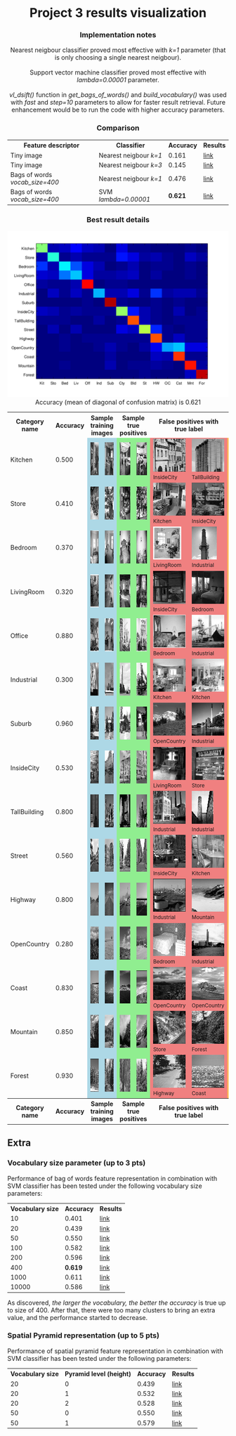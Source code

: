 <center>
<h1>Project 3 results visualization</h1>

<h3>Implementation notes</h3>
Nearest neigbour classifier proved most effective with <i>k=1</i> parameter (that is only choosing a single nearest neigbour).
<br>
<br>
Support vector machine classifier proved most effective with <i>lambda=0.00001</i> parameter.
<br>
<br>
<i>vl_dsift()</i> function in <i>get_bags_of_words()</i> and <i>build_vocabulary()</i> was used with <i>fast</i> and <i>step=10</i> parameters to allow for faster result retrieval. Future enhancement would be to run the code with higher accuracy parameters.

<h3>Comparison</h3>

<table border=0 cellpadding=4 cellspacing=1>
<tr>
<th>Feature descriptor</th>
<th>Classifier</th>
<th>Accuracy</th>
<th>Results</th>
</tr>
<tr>
<td>Tiny image</td>
<td>Nearest neigbour <i>k=1</i></td>
<td>0.161</td>
<td><a href="../results_tiny_nn/index.md">link</a></td>
</tr>
<tr>
<td>Tiny image</td>
<td>Nearest neigbour <i>k=3</i></td>
<td>0.145</td>
<td><a href="../results_tiny_nn_k3/index.md">link</a></td>
</tr>
<tr>
<td>Bags of words <i>vocab_size=400</i></td>
<td>Nearest neigbour <i>k=1</i></td>
<td>0.476</td>
<td><a href="../results_bag_nn/index.md">link</a></td>
</tr>
<tr>
<td>Bags of words <i>vocab_size=400</i></td>
<td>SVM <i>lambda=0.00001</i></td>
<td><b>0.621</b></td>
<td><a href="../results_bag_svm_vocab400/index.md">link</a></td>
</tr>
</table>

<h3>Best result details</h3>

<img src="confusion_matrix.png">

<br>
Accuracy (mean of diagonal of confusion matrix) is 0.621
<p>

<table border=0 cellpadding=4 cellspacing=1>
<tr>
<th>Category name</th>
<th>Accuracy</th>
<th colspan=2>Sample training images</th>
<th colspan=2>Sample true positives</th>
<th colspan=2>False positives with true label</th>
<th colspan=2>False negatives with wrong predicted label</th>
</tr>
<tr>
<td>Kitchen</td>
<td>0.500</td>
<td bgcolor=LightBlue><img src="thumbnails/Kitchen_image_0014.jpg" width=100 height=75></td>
<td bgcolor=LightBlue><img src="thumbnails/Kitchen_image_0139.jpg" width=100 height=75></td>
<td bgcolor=LightGreen><img src="thumbnails/Kitchen_image_0053.jpg" width=89 height=75></td>
<td bgcolor=LightGreen><img src="thumbnails/Kitchen_image_0091.jpg" width=94 height=75></td>
<td bgcolor=LightCoral><img src="thumbnails/InsideCity_image_0071.jpg" width=75 height=75><br><small>InsideCity</small></td>
<td bgcolor=LightCoral><img src="thumbnails/TallBuilding_image_0024.jpg" width=75 height=75><br><small>TallBuilding</small></td>
<td bgcolor=#FFBB55><img src="thumbnails/Kitchen_image_0012.jpg" width=100 height=75><br><small>Office</small></td>
<td bgcolor=#FFBB55><img src="thumbnails/Kitchen_image_0150.jpg" width=100 height=75><br><small>Bedroom</small></td>
</tr>
<tr>
<td>Store</td>
<td>0.410</td>
<td bgcolor=LightBlue><img src="thumbnails/Store_image_0232.jpg" width=113 height=75></td>
<td bgcolor=LightBlue><img src="thumbnails/Store_image_0172.jpg" width=100 height=75></td>
<td bgcolor=LightGreen><img src="thumbnails/Store_image_0046.jpg" width=57 height=75></td>
<td bgcolor=LightGreen><img src="thumbnails/Store_image_0122.jpg" width=74 height=75></td>
<td bgcolor=LightCoral><img src="thumbnails/Kitchen_image_0171.jpg" width=100 height=75><br><small>Kitchen</small></td>
<td bgcolor=LightCoral><img src="thumbnails/InsideCity_image_0063.jpg" width=75 height=75><br><small>InsideCity</small></td>
<td bgcolor=#FFBB55><img src="thumbnails/Store_image_0074.jpg" width=54 height=75><br><small>InsideCity</small></td>
<td bgcolor=#FFBB55><img src="thumbnails/Store_image_0026.jpg" width=103 height=75><br><small>Office</small></td>
</tr>
<tr>
<td>Bedroom</td>
<td>0.370</td>
<td bgcolor=LightBlue><img src="thumbnails/Bedroom_image_0194.jpg" width=114 height=75></td>
<td bgcolor=LightBlue><img src="thumbnails/Bedroom_image_0127.jpg" width=115 height=75></td>
<td bgcolor=LightGreen><img src="thumbnails/Bedroom_image_0090.jpg" width=108 height=75></td>
<td bgcolor=LightGreen><img src="thumbnails/Bedroom_image_0035.jpg" width=115 height=75></td>
<td bgcolor=LightCoral><img src="thumbnails/LivingRoom_image_0094.jpg" width=64 height=75><br><small>LivingRoom</small></td>
<td bgcolor=LightCoral><img src="thumbnails/Industrial_image_0046.jpg" width=57 height=75><br><small>Industrial</small></td>
<td bgcolor=#FFBB55><img src="thumbnails/Bedroom_image_0053.jpg" width=110 height=75><br><small>Kitchen</small></td>
<td bgcolor=#FFBB55><img src="thumbnails/Bedroom_image_0040.jpg" width=113 height=75><br><small>LivingRoom</small></td>
</tr>
<tr>
<td>LivingRoom</td>
<td>0.320</td>
<td bgcolor=LightBlue><img src="thumbnails/LivingRoom_image_0157.jpg" width=98 height=75></td>
<td bgcolor=LightBlue><img src="thumbnails/LivingRoom_image_0137.jpg" width=111 height=75></td>
<td bgcolor=LightGreen><img src="thumbnails/LivingRoom_image_0126.jpg" width=57 height=75></td>
<td bgcolor=LightGreen><img src="thumbnails/LivingRoom_image_0023.jpg" width=100 height=75></td>
<td bgcolor=LightCoral><img src="thumbnails/InsideCity_image_0110.jpg" width=75 height=75><br><small>InsideCity</small></td>
<td bgcolor=LightCoral><img src="thumbnails/Bedroom_image_0168.jpg" width=113 height=75><br><small>Bedroom</small></td>
<td bgcolor=#FFBB55><img src="thumbnails/LivingRoom_image_0074.jpg" width=100 height=75><br><small>Office</small></td>
<td bgcolor=#FFBB55><img src="thumbnails/LivingRoom_image_0046.jpg" width=100 height=75><br><small>TallBuilding</small></td>
</tr>
<tr>
<td>Office</td>
<td>0.880</td>
<td bgcolor=LightBlue><img src="thumbnails/Office_image_0104.jpg" width=102 height=75></td>
<td bgcolor=LightBlue><img src="thumbnails/Office_image_0031.jpg" width=96 height=75></td>
<td bgcolor=LightGreen><img src="thumbnails/Office_image_0048.jpg" width=118 height=75></td>
<td bgcolor=LightGreen><img src="thumbnails/Office_image_0055.jpg" width=108 height=75></td>
<td bgcolor=LightCoral><img src="thumbnails/Bedroom_image_0148.jpg" width=102 height=75><br><small>Bedroom</small></td>
<td bgcolor=LightCoral><img src="thumbnails/Industrial_image_0040.jpg" width=135 height=75><br><small>Industrial</small></td>
<td bgcolor=#FFBB55><img src="thumbnails/Office_image_0138.jpg" width=96 height=75><br><small>Bedroom</small></td>
<td bgcolor=#FFBB55><img src="thumbnails/Office_image_0120.jpg" width=116 height=75><br><small>Kitchen</small></td>
</tr>
<tr>
<td>Industrial</td>
<td>0.300</td>
<td bgcolor=LightBlue><img src="thumbnails/Industrial_image_0136.jpg" width=100 height=75></td>
<td bgcolor=LightBlue><img src="thumbnails/Industrial_image_0287.jpg" width=101 height=75></td>
<td bgcolor=LightGreen><img src="thumbnails/Industrial_image_0016.jpg" width=100 height=75></td>
<td bgcolor=LightGreen><img src="thumbnails/Industrial_image_0127.jpg" width=96 height=75></td>
<td bgcolor=LightCoral><img src="thumbnails/Kitchen_image_0180.jpg" width=100 height=75><br><small>Kitchen</small></td>
<td bgcolor=LightCoral><img src="thumbnails/Kitchen_image_0177.jpg" width=100 height=75><br><small>Kitchen</small></td>
<td bgcolor=#FFBB55><img src="thumbnails/Industrial_image_0046.jpg" width=57 height=75><br><small>Bedroom</small></td>
<td bgcolor=#FFBB55><img src="thumbnails/Industrial_image_0074.jpg" width=100 height=75><br><small>TallBuilding</small></td>
</tr>
<tr>
<td>Suburb</td>
<td>0.960</td>
<td bgcolor=LightBlue><img src="thumbnails/Suburb_image_0135.jpg" width=113 height=75></td>
<td bgcolor=LightBlue><img src="thumbnails/Suburb_image_0029.jpg" width=113 height=75></td>
<td bgcolor=LightGreen><img src="thumbnails/Suburb_image_0166.jpg" width=113 height=75></td>
<td bgcolor=LightGreen><img src="thumbnails/Suburb_image_0003.jpg" width=113 height=75></td>
<td bgcolor=LightCoral><img src="thumbnails/OpenCountry_image_0125.jpg" width=75 height=75><br><small>OpenCountry</small></td>
<td bgcolor=LightCoral><img src="thumbnails/Industrial_image_0115.jpg" width=94 height=75><br><small>Industrial</small></td>
<td bgcolor=#FFBB55><img src="thumbnails/Suburb_image_0013.jpg" width=113 height=75><br><small>InsideCity</small></td>
<td bgcolor=#FFBB55><img src="thumbnails/Suburb_image_0020.jpg" width=113 height=75><br><small>Office</small></td>
</tr>
<tr>
<td>InsideCity</td>
<td>0.530</td>
<td bgcolor=LightBlue><img src="thumbnails/InsideCity_image_0236.jpg" width=75 height=75></td>
<td bgcolor=LightBlue><img src="thumbnails/InsideCity_image_0180.jpg" width=75 height=75></td>
<td bgcolor=LightGreen><img src="thumbnails/InsideCity_image_0132.jpg" width=75 height=75></td>
<td bgcolor=LightGreen><img src="thumbnails/InsideCity_image_0053.jpg" width=75 height=75></td>
<td bgcolor=LightCoral><img src="thumbnails/LivingRoom_image_0032.jpg" width=100 height=75><br><small>LivingRoom</small></td>
<td bgcolor=LightCoral><img src="thumbnails/Store_image_0043.jpg" width=100 height=75><br><small>Store</small></td>
<td bgcolor=#FFBB55><img src="thumbnails/InsideCity_image_0128.jpg" width=75 height=75><br><small>Kitchen</small></td>
<td bgcolor=#FFBB55><img src="thumbnails/InsideCity_image_0013.jpg" width=75 height=75><br><small>TallBuilding</small></td>
</tr>
<tr>
<td>TallBuilding</td>
<td>0.800</td>
<td bgcolor=LightBlue><img src="thumbnails/TallBuilding_image_0014.jpg" width=75 height=75></td>
<td bgcolor=LightBlue><img src="thumbnails/TallBuilding_image_0074.jpg" width=75 height=75></td>
<td bgcolor=LightGreen><img src="thumbnails/TallBuilding_image_0025.jpg" width=75 height=75></td>
<td bgcolor=LightGreen><img src="thumbnails/TallBuilding_image_0032.jpg" width=75 height=75></td>
<td bgcolor=LightCoral><img src="thumbnails/Industrial_image_0140.jpg" width=100 height=75><br><small>Industrial</small></td>
<td bgcolor=LightCoral><img src="thumbnails/Industrial_image_0114.jpg" width=49 height=75><br><small>Industrial</small></td>
<td bgcolor=#FFBB55><img src="thumbnails/TallBuilding_image_0085.jpg" width=75 height=75><br><small>Coast</small></td>
<td bgcolor=#FFBB55><img src="thumbnails/TallBuilding_image_0024.jpg" width=75 height=75><br><small>Kitchen</small></td>
</tr>
<tr>
<td>Street</td>
<td>0.560</td>
<td bgcolor=LightBlue><img src="thumbnails/Street_image_0033.jpg" width=75 height=75></td>
<td bgcolor=LightBlue><img src="thumbnails/Street_image_0081.jpg" width=75 height=75></td>
<td bgcolor=LightGreen><img src="thumbnails/Street_image_0125.jpg" width=75 height=75></td>
<td bgcolor=LightGreen><img src="thumbnails/Street_image_0008.jpg" width=75 height=75></td>
<td bgcolor=LightCoral><img src="thumbnails/InsideCity_image_0137.jpg" width=75 height=75><br><small>InsideCity</small></td>
<td bgcolor=LightCoral><img src="thumbnails/Kitchen_image_0072.jpg" width=107 height=75><br><small>Kitchen</small></td>
<td bgcolor=#FFBB55><img src="thumbnails/Street_image_0062.jpg" width=75 height=75><br><small>TallBuilding</small></td>
<td bgcolor=#FFBB55><img src="thumbnails/Street_image_0049.jpg" width=75 height=75><br><small>Highway</small></td>
</tr>
<tr>
<td>Highway</td>
<td>0.800</td>
<td bgcolor=LightBlue><img src="thumbnails/Highway_image_0098.jpg" width=75 height=75></td>
<td bgcolor=LightBlue><img src="thumbnails/Highway_image_0019.jpg" width=75 height=75></td>
<td bgcolor=LightGreen><img src="thumbnails/Highway_image_0135.jpg" width=75 height=75></td>
<td bgcolor=LightGreen><img src="thumbnails/Highway_image_0144.jpg" width=75 height=75></td>
<td bgcolor=LightCoral><img src="thumbnails/Industrial_image_0148.jpg" width=100 height=75><br><small>Industrial</small></td>
<td bgcolor=LightCoral><img src="thumbnails/Mountain_image_0115.jpg" width=75 height=75><br><small>Mountain</small></td>
<td bgcolor=#FFBB55><img src="thumbnails/Highway_image_0006.jpg" width=75 height=75><br><small>Coast</small></td>
<td bgcolor=#FFBB55><img src="thumbnails/Highway_image_0035.jpg" width=75 height=75><br><small>Suburb</small></td>
</tr>
<tr>
<td>OpenCountry</td>
<td>0.280</td>
<td bgcolor=LightBlue><img src="thumbnails/OpenCountry_image_0207.jpg" width=75 height=75></td>
<td bgcolor=LightBlue><img src="thumbnails/OpenCountry_image_0070.jpg" width=75 height=75></td>
<td bgcolor=LightGreen><img src="thumbnails/OpenCountry_image_0108.jpg" width=75 height=75></td>
<td bgcolor=LightGreen><img src="thumbnails/OpenCountry_image_0077.jpg" width=75 height=75></td>
<td bgcolor=LightCoral><img src="thumbnails/Bedroom_image_0112.jpg" width=133 height=75><br><small>Bedroom</small></td>
<td bgcolor=LightCoral><img src="thumbnails/Industrial_image_0047.jpg" width=100 height=75><br><small>Industrial</small></td>
<td bgcolor=#FFBB55><img src="thumbnails/OpenCountry_image_0005.jpg" width=75 height=75><br><small>Forest</small></td>
<td bgcolor=#FFBB55><img src="thumbnails/OpenCountry_image_0079.jpg" width=75 height=75><br><small>Forest</small></td>
</tr>
<tr>
<td>Coast</td>
<td>0.830</td>
<td bgcolor=LightBlue><img src="thumbnails/Coast_image_0284.jpg" width=75 height=75></td>
<td bgcolor=LightBlue><img src="thumbnails/Coast_image_0032.jpg" width=75 height=75></td>
<td bgcolor=LightGreen><img src="thumbnails/Coast_image_0121.jpg" width=75 height=75></td>
<td bgcolor=LightGreen><img src="thumbnails/Coast_image_0040.jpg" width=75 height=75></td>
<td bgcolor=LightCoral><img src="thumbnails/OpenCountry_image_0006.jpg" width=75 height=75><br><small>OpenCountry</small></td>
<td bgcolor=LightCoral><img src="thumbnails/OpenCountry_image_0019.jpg" width=75 height=75><br><small>OpenCountry</small></td>
<td bgcolor=#FFBB55><img src="thumbnails/Coast_image_0070.jpg" width=75 height=75><br><small>Forest</small></td>
<td bgcolor=#FFBB55><img src="thumbnails/Coast_image_0036.jpg" width=75 height=75><br><small>Suburb</small></td>
</tr>
<tr>
<td>Mountain</td>
<td>0.850</td>
<td bgcolor=LightBlue><img src="thumbnails/Mountain_image_0232.jpg" width=75 height=75></td>
<td bgcolor=LightBlue><img src="thumbnails/Mountain_image_0057.jpg" width=75 height=75></td>
<td bgcolor=LightGreen><img src="thumbnails/Mountain_image_0006.jpg" width=75 height=75></td>
<td bgcolor=LightGreen><img src="thumbnails/Mountain_image_0034.jpg" width=75 height=75></td>
<td bgcolor=LightCoral><img src="thumbnails/Store_image_0030.jpg" width=100 height=75><br><small>Store</small></td>
<td bgcolor=LightCoral><img src="thumbnails/Forest_image_0124.jpg" width=75 height=75><br><small>Forest</small></td>
<td bgcolor=#FFBB55><img src="thumbnails/Mountain_image_0085.jpg" width=75 height=75><br><small>Highway</small></td>
<td bgcolor=#FFBB55><img src="thumbnails/Mountain_image_0009.jpg" width=75 height=75><br><small>Suburb</small></td>
</tr>
<tr>
<td>Forest</td>
<td>0.930</td>
<td bgcolor=LightBlue><img src="thumbnails/Forest_image_0172.jpg" width=75 height=75></td>
<td bgcolor=LightBlue><img src="thumbnails/Forest_image_0290.jpg" width=75 height=75></td>
<td bgcolor=LightGreen><img src="thumbnails/Forest_image_0053.jpg" width=75 height=75></td>
<td bgcolor=LightGreen><img src="thumbnails/Forest_image_0073.jpg" width=75 height=75></td>
<td bgcolor=LightCoral><img src="thumbnails/Highway_image_0032.jpg" width=75 height=75><br><small>Highway</small></td>
<td bgcolor=LightCoral><img src="thumbnails/Coast_image_0070.jpg" width=75 height=75><br><small>Coast</small></td>
<td bgcolor=#FFBB55><img src="thumbnails/Forest_image_0017.jpg" width=75 height=75><br><small>Mountain</small></td>
<td bgcolor=#FFBB55><img src="thumbnails/Forest_image_0036.jpg" width=75 height=75><br><small>Mountain</small></td>
</tr>
<tr>
<th>Category name</th>
<th>Accuracy</th>
<th colspan=2>Sample training images</th>
<th colspan=2>Sample true positives</th>
<th colspan=2>False positives with true label</th>
<th colspan=2>False negatives with wrong predicted label</th>
</tr>
</table>
</center>


<h2>Extra</h2>
<h3>Vocabulary size parameter (up to 3 pts)</h3>
Performance of bag of words feature representation in combination with SVM classifier has been tested under the following vocabulary size parameters:

<table border=0 cellpadding=4 cellspacing=1>
<tr>
<th>Vocabulary size</th>
<th>Accuracy</th>
<th>Results</th>
</tr>
<tr>
<td>10</td>
<td>0.401</td>
<td><a href="../results_vocab10/index.md">link</a></td>
</tr>
<tr>
<td>20</td>
<td>0.439</td>
<td><a href="../results_vocab20/index.md">link</a></td>
</tr>
<tr>
<td>50</td>
<td>0.550</td>
<td><a href="../results_vocab50/index.md">link</a></td>
</tr>
<tr>
<td>100</td>
<td>0.582</td>
<td><a href="../results_vocab100/index.md">link</a></td>
</tr>
<tr>
<td>200</td>
<td>0.596</td>
<td><a href="../results_vocab200/index.md">link</a></td>
</tr>
<tr>
<td>400</td>
<td><b>0.619</b></td>
<td><a href="../results_vocab400/index.md">link</a></td>
</tr>
<tr>
<td>1000</td>
<td>0.611</td>
<td><a href="../results_vocab1000/index.md">link</a></td>
</tr>
<tr>
<td>10000</td>
<td>0.586</td>
<td><a href="../results_vocab10000/index.md">link</a></td>
</tr>
</table>

As discovered, <i>the larger the vocabulary, the better the accuracy</i> is true up to size of 400. After that, there were too many clusters to bring an extra value, and the performance started to decrease.
<h3>Spatial Pyramid representation (up to 5 pts)</h3>
Performance of spatial pyramid feature representation in combination with SVM classifier has been tested under the following parameters:

<table border=0 cellpadding=4 cellspacing=1>
<tr>
<th>Vocabulary size</th>
<th>Pyramid level (height)</th>
<th>Accuracy</th>
<th>Results</th>
</tr>
<tr>
<td>20</td>
<td>0</td>
<td>0.439</td>
<td><a href="../results_vocab20/index.md">link</a></td>
</tr>
<tr>
<td>20</td>
<td>1</td>
<td>0.532</td>
<td><a href="../results_l1_vocab20/index.md">link</a></td>
</tr>
<tr>
<td>20</td>
<td>2</td>
<td>0.528</td>
<td><a href="../results_l2_vocab20/index.md">link</a></td>
</tr>
<tr>
<td>50</td>
<td>0</td>
<td>0.550</td>
<td><a href="../results_vocab50/index.md">link</a></td>
</tr>
<tr>
<td>50</td>
<td>1</td>
<td>0.579</td>
<td><a href="../results_l1_vocab50/index.md">link</a></td>
</tr>
</table>
